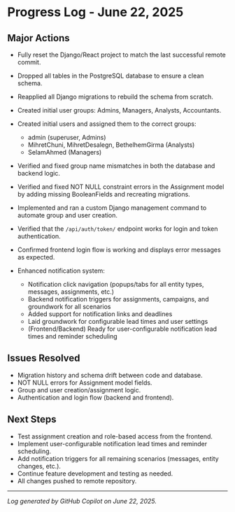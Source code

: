 # Progress Log - June 22, 2025

## Major Actions
- Fully reset the Django/React project to match the last successful remote commit.
- Dropped all tables in the PostgreSQL database to ensure a clean schema.
- Reapplied all Django migrations to rebuild the schema from scratch.
- Created initial user groups: Admins, Managers, Analysts, Accountants.
- Created initial users and assigned them to the correct groups:
  - admin (superuser, Admins)
  - MihretChuni, MihretDesalegn, BethelhemGirma (Analysts)
  - SelamAhmed (Managers)
- Verified and fixed group name mismatches in both the database and backend logic.
- Verified and fixed NOT NULL constraint errors in the Assignment model by adding missing BooleanFields and recreating migrations.
- Implemented and ran a custom Django management command to automate group and user creation.
- Verified that the `/api/auth/token/` endpoint works for login and token authentication.
- Confirmed frontend login flow is working and displays error messages as expected.

- Enhanced notification system:
  - Notification click navigation (popups/tabs for all entity types, messages, assignments, etc.)
  - Backend notification triggers for assignments, campaigns, and groundwork for all scenarios
  - Added support for notification links and deadlines
  - Laid groundwork for configurable lead times and user settings
  - (Frontend/Backend) Ready for user-configurable notification lead times and reminder scheduling

## Issues Resolved
- Migration history and schema drift between code and database.
- NOT NULL errors for Assignment model fields.
- Group and user creation/assignment logic.
- Authentication and login flow (backend and frontend).

## Next Steps
- Test assignment creation and role-based access from the frontend.
- Implement user-configurable notification lead times and reminder scheduling.
- Add notification triggers for all remaining scenarios (messages, entity changes, etc.).
- Continue feature development and testing as needed.
- All changes pushed to remote repository.

---
*Log generated by GitHub Copilot on June 22, 2025.*
